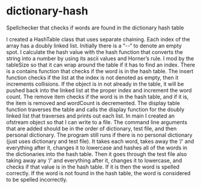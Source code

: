 # dictionary-hash
Spellchecker that checks if words are found in the dictionary hash table

I created a HashTable class that uses separate chaining. Each index of the array has a doubly linked list. Initially there is a “--“ to denote an empty spot. I calculate the hash value with the hash function that converts the string into a number by using its ascii values and Horner’s rule. I mod by the tableSize so that it can wrap around the table if it has to find an index. There is a contains function that checks if the word is in the hash table. The insert function checks if the list at the index is not denoted as empty, then it increments collisions. If the object is in not already in the table, it will be pushed back into the linked list at the proper index and increment the word count. The remove item checks if the word is in the hash table, and if it is, the item is removed and wordCount is decremented. The display table function traverses the table and calls the display function for the doubly linked list that traverses and prints out each list. In main I created an ofstream object so that I can write to a file. The command line arguments that are added should be in the order of dictionary, test file, and then personal dictionary. The program still runs if there is no personal dictionary (just uses dictionary and test file). It takes each word, takes away the ‘/’ and everything after it, changes it to lowercase and hashes all of the words in the dictionaries into the hash table. Then it goes through the test file also taking away any ‘/’ and everything after it, changes it to lowercase, and checks if that value is in the hash table. If it is then the word is spelled correctly. If the word is not found in the hash table, the word is considered to be spelled incorrectly.
